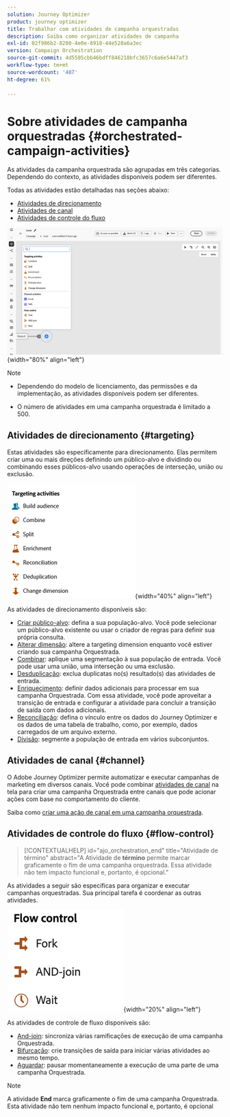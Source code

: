 ```yaml
---
solution: Journey Optimizer
product: journey optimizer
title: Trabalhar com atividades de campanha orquestradas
description: Saiba como organizar atividades de campanha
exl-id: 02f986b2-8200-4e0e-8918-44e528a6a3ec
version: Campaign Orchestration
source-git-commit: 4d5505cbb46bdff846218bfc3657c6a6e5447af3
workflow-type: tm+mt
source-wordcount: '407'
ht-degree: 61%

---
```



# Sobre atividades de campanha orquestradas {#orchestrated-campaign-activities}

As atividades da campanha orquestrada são agrupadas em três categorias. Dependendo do contexto, as atividades disponíveis podem ser diferentes.

Todas as atividades estão detalhadas nas seções abaixo:

* [Atividades de direcionamento](#targeting)
* [Atividades de canal](#channel)
* [Atividades de controle do fluxo](#flow-control)

![Lista de atividades disponíveis na tela](../assets/orchestrated-activities.png){width="80%" align="left"}


>[!NOTE]
>
>* Dependendo do modelo de licenciamento, das permissões e da implementação, as atividades disponíveis podem ser diferentes.
>
>* O número de atividades em uma campanha orquestrada é limitado a 500.


## Atividades de direcionamento {#targeting}

Estas atividades são especificamente para direcionamento. Elas permitem criar uma ou mais direções definindo um público-alvo e dividindo ou combinando esses públicos-alvo usando operações de interseção, união ou exclusão.

![Lista de atividades de direcionamento](../assets/targeting-activities.png){width="40%" align="left"}

As atividades de direcionamento disponíveis são:

* [Criar público-alvo](build-audience.md): defina a sua população-alvo. Você pode selecionar um público-alvo existente ou usar o criador de regras para definir sua própria consulta.
* [Alterar dimensão](change-dimension.md): altere a targeting dimension enquanto você estiver criando sua campanha Orquestrada.
* [Combinar](combine.md): aplique uma segmentação à sua população de entrada. Você pode usar uma união, uma interseção ou uma exclusão.
* [Desduplicação](deduplication.md): exclua duplicatas no(s) resultado(s) das atividades de entrada.
* [Enriquecimento](enrichment.md): definir dados adicionais para processar em sua campanha Orquestrada. Com essa atividade, você pode aproveitar a transição de entrada e configurar a atividade para concluir a transição de saída com dados adicionais.
* [Reconciliação](reconciliation.md): defina o vínculo entre os dados do Journey Optimizer e os dados de uma tabela de trabalho, como, por exemplo, dados carregados de um arquivo externo.
* [Divisão](split.md): segmente a população de entrada em vários subconjuntos.

## Atividades de canal {#channel}

O Adobe Journey Optimizer permite automatizar e executar campanhas de marketing em diversos canais. Você pode combinar [atividades de canal](channels.md) na tela para criar uma campanha Orquestrada entre canais que pode acionar ações com base no comportamento do cliente.

Saiba como [criar uma ação de canal em uma campanha orquestrada](channels.md).

## Atividades de controle do fluxo {#flow-control}

>[!CONTEXTUALHELP]
>id="ajo_orchestration_end"
>title="Atividade de término"
>abstract="A Atividade de **término** permite marcar graficamente o fim de uma campanha orquestrada. Essa atividade não tem impacto funcional e, portanto, é opcional."

As atividades a seguir são específicas para organizar e executar campanhas orquestradas. Sua principal tarefa é coordenar as outras atividades.

![Lista de atividades de controle do fluxo](../assets/flow-control-activities.png){width="20%" align="left"}

As atividades de controle de fluxo disponíveis são:

* [And-join](and-join.md): sincroniza várias ramificações de execução de uma campanha Orquestrada.
* [Bifurcação](fork.md): crie transições de saída para iniciar várias atividades ao mesmo tempo.
* [Aguardar](wait.md): pausar momentaneamente a execução de uma parte de uma campanha Orquestrada.
  <!--* [Test](test.md): Enable transitions based on specified conditions.-->

>[!NOTE]
>A atividade **End** marca graficamente o fim de uma campanha Orquestrada. Esta atividade não tem nenhum impacto funcional e, portanto, é opcional
